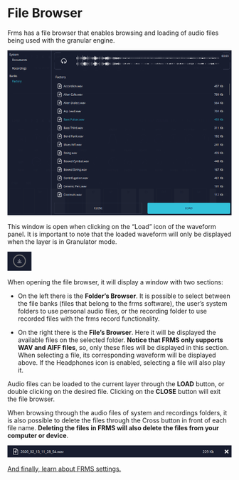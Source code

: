 # File Browser

Frms has a file browser that enables browsing and loading of audio files being used with the granular engine.

<img src="images/file-browser.png" style="padding: 0px; bottom-padding: 0px;"/>

This window is open when clicking on the “Load” icon of the waveform panel. It is important to note that the loaded waveform will only be displayed when the layer is in Granulator mode.

<img src="images/load-file-icon.png" style="padding: 0px; bottom-padding: 0px;"/>

When opening the file browser, it will display a window with two sections:

- On the left there is the **Folder’s Browser**. It is possible to select between the file banks (files that belong to the frms software), the user’s system folders to use personal audio files, or the recording folder to use recorded files with the frms record functionality.

- On the right there is the **File’s Browser**. Here it will be displayed the available files on the selected folder. **Notice that FRMS only supports WAV and AIFF files**, so, only these files will be displayed in this section. When selecting a file, its corresponding waveform will be displayed above. If the Headphones icon is enabled, selecting a file will also play it.

Audio files can be loaded to the current layer through the **LOAD** button, or double clicking on the desired file. Clicking on the **CLOSE** button will exit the file browser.

When browsing through the audio files of system and recordings folders, it is also possible to delete the files through the Cross button in front of each file name. **Deleting the files in FRMS will also delete the files from your computer or device**.

<img src="images/file-delete-icon.png" style="padding: 0px; bottom-padding: 0px;"/>

[And finally, learn about FRMS settings.](settings)
